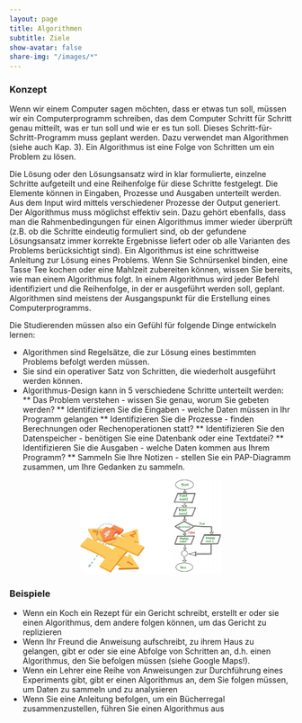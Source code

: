 ```yaml
---
layout: page
title: Algorithmen 
subtitle: Ziele
show-avatar: false
share-img: "/images/*"
--- 
```


### Konzept

Wenn wir einem Computer sagen möchten, dass er etwas tun soll, müssen wir ein Computerprogramm schreiben, das dem Computer Schritt für Schritt genau mitteilt, was er tun soll und wie er es tun soll. Dieses Schritt-für-Schritt-Programm muss geplant werden. Dazu verwendet man Algorithmen (siehe auch Kap. 3). Ein Algorithmus ist eine Folge von Schritten um ein Problem zu lösen. 

Die Lösung oder den Lösungsansatz wird in klar formulierte, einzelne Schritte aufgeteilt und eine Reihenfolge für diese Schritte festgelegt. Die Elemente können in Eingaben, Prozesse und Ausgaben unterteilt werden. Aus dem Input wird mittels verschiedener Prozesse der Output generiert. Der Algorithmus muss möglichst effektiv sein.
Dazu gehört ebenfalls, dass man die Rahmenbedingungen für einen Algorithmus immer wieder überprüft (z.B. ob die Schritte eindeutig formuliert sind, ob der gefundene Lösungsansatz immer korrekte Ergebnisse liefert oder ob alle Varianten des Problems berücksichtigt sind).
Ein Algorithmus ist eine schrittweise Anleitung zur Lösung eines Problems. Wenn Sie Schnürsenkel binden, eine Tasse Tee kochen oder eine Mahlzeit zubereiten können, wissen Sie bereits, wie man einem Algorithmus folgt. In einem Algorithmus wird jeder Befehl identifiziert und die Reihenfolge, in der er ausgeführt werden soll, geplant. Algorithmen sind meistens der Ausgangspunkt für die Erstellung eines Computerprogramms.

Die Studierenden müssen also ein Gefühl für folgende Dinge entwickeln lernen:

*	Algorithmen sind Regelsätze, die zur Lösung eines bestimmten Problems befolgt werden müssen.
*	Sie sind ein operativer Satz von Schritten, die wiederholt ausgeführt werden können.
*	Algorithmus-Design kann in 5 verschiedene Schritte unterteilt werden:
**	Das Problem verstehen - wissen Sie genau, worum Sie gebeten werden?
**	Identifizieren Sie die Eingaben - welche Daten müssen in Ihr Programm gelangen
**	Identifizieren Sie die Prozesse - finden Berechnungen oder Rechenoperationen statt?
**	Identifizieren Sie den Datenspeicher - benötigen Sie eine Datenbank oder eine Textdatei?
**	Identifizieren Sie die Ausgaben - welche Daten kommen aus Ihrem Programm?
**	Sammeln Sie Ihre Notizen - stellen Sie ein PAP-Diagramm zusammen, um Ihre Gedanken zu sammeln.

<center><img src="/images/AlgorithmDesign.JPG" width="50%" height="50%"/></center>

### Beispiele

*	Wenn ein Koch ein Rezept für ein Gericht schreibt, erstellt er oder sie einen Algorithmus, dem andere folgen können, um das Gericht zu replizieren
*	Wenn Ihr Freund die Anweisung aufschreibt, zu ihrem Haus zu gelangen, gibt er oder sie eine Abfolge von Schritten an, d.h. einen Algorithmus, den Sie befolgen müssen (siehe Google Maps!).
*	Wenn ein Lehrer eine Reihe von Anweisungen zur Durchführung eines Experiments gibt, gibt er einen Algorithmus an, dem Sie folgen müssen, um Daten zu sammeln und zu analysieren
*	Wenn Sie eine Anleitung befolgen, um ein Bücherregal zusammenzustellen, führen Sie einen Algorithmus aus

